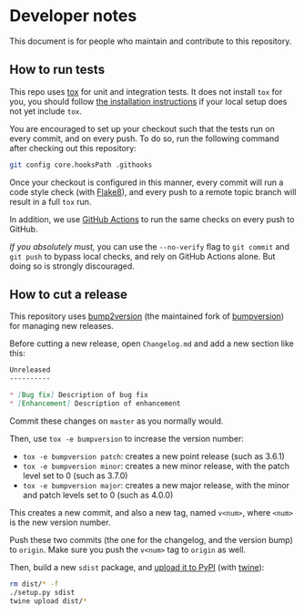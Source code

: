 Developer notes
===============

This document is for people who maintain and contribute to this
repository.


How to run tests
----------------

This repo uses [tox](https://tox.readthedocs.io/) for unit and
integration tests. It does not install `tox` for you, you should
follow [the installation
instructions](https://tox.readthedocs.io/en/latest/install.html) if
your local setup does not yet include `tox`.

You are encouraged to set up your checkout such
that the tests run on every commit, and on every push. To do so, run
the following command after checking out this repository:

```bash
git config core.hooksPath .githooks
```

Once your checkout is configured in this manner, every commit will run
a code style check (with [Flake8](https://flake8.pycqa.org/)), and
every push to a remote topic branch will result in a full `tox` run.

In addition, we use [GitHub
Actions](https://docs.github.com/en/actions) to run the same checks
on every push to GitHub.

*If you absolutely must,* you can use the `--no-verify` flag to `git
commit` and `git push` to bypass local checks, and rely on GitHub
Actions alone. But doing so is strongly discouraged.


How to cut a release
--------------------

This repository uses
[bump2version](https://pypi.org/project/bump2version/) (the maintained
fork of [bumpversion](https://github.com/peritus/bumpversion)) for
managing new releases.

Before cutting a new release, open `Changelog.md` and add a new
section like this:

```markdown
Unreleased
----------

* [Bug fix] Description of bug fix
* [Enhancement] Description of enhancement
```

Commit these changes on `master` as you normally would.

Then, use `tox -e bumpversion` to increase the version number:

-   `tox -e bumpversion patch`: creates a new point release (such as 3.6.1)
-   `tox -e bumpversion minor`: creates a new minor release, with the patch level set to 0 (such as 3.7.0)
-   `tox -e bumpversion major`: creates a new major release, with the minor and patch levels set to 0 (such as 4.0.0)

This creates a new commit, and also a new tag, named `v<num>`, where
`<num>` is the new version number.

Push these two commits (the one for the changelog, and the version
bump) to `origin`. Make sure you push the `v<num>` tag to `origin` as
well.

Then, build a new `sdist` package, and [upload it to
PyPI](https://packaging.python.org/tutorials/packaging-projects/#uploading-the-distribution-archives)
(with [twine](https://packaging.python.org/key_projects/#twine)):

```bash
rm dist/* -f
./setup.py sdist
twine upload dist/*
```
